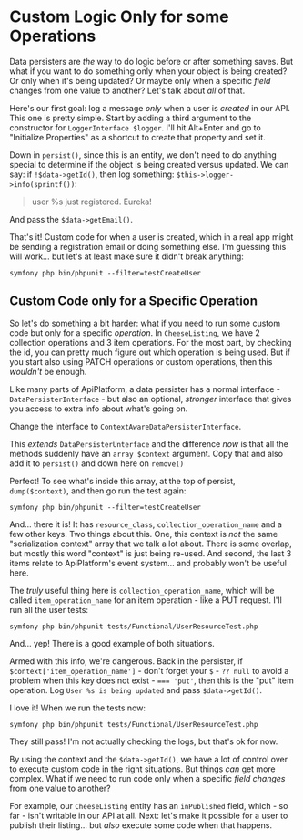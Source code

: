 # Custom Logic Only for some Operations

Data persisters are *the* way to do logic before or after something saves. But what
if you want to do something only when your object is being created? Or only when
it's being updated? Or maybe only when a specific *field* changes from one value
to another? Let's talk about *all* of that.

Here's our first goal: log a message *only* when a user is *created* in our API.
This one is pretty simple. Start by adding a third argument to the constructor for
`LoggerInterface $logger`. I'll hit Alt+Enter and go to "Initialize Properties" as
a shortcut to create that property and set it.

Down in `persist()`, since this is an entity, we don't need to do anything special
to determine if the object is being created versus updated. We can say: if
`!$data->getId()`, then log something:
`$this->logger->info(sprintf())`:

> user %s just registered. Eureka!

And pass the `$data->getEmail()`.

That's it! Custom code for when a user is created, which in a real app might be
sending a registration email or doing something else. I'm guessing this will work...
but let's at least make sure it didn't break anything:

```terminal
symfony php bin/phpunit --filter=testCreateUser
```

## Custom Code only for a Specific Operation

So let's do something a bit harder: what if you need to run some custom code but
only for a specific *operation*. In `CheeseListing`, we have 2 collection operations
and 3 item operations. For the most part, by checking the id, you can pretty
much figure out which operation is being used. But if you start also using PATCH
operations or custom operations, then this *wouldn't* be enough.


Like many parts of ApiPlatform, a data persister has a normal interface -
`DataPersisterInterface` - but also an optional, *stronger* interface that gives
you access to extra info about what's going on.

Change the interface to `ContextAwareDataPersisterInterface`.

This *extends* `DataPersisterUnterface` and the difference *now* is that all
the methods suddenly have an `array $context`  argument. Copy that and also add
it to `persist()` and down here on `remove()`

Perfect! To see what's inside this array, at the top of persist, `dump($context)`,
and then go run the test again:

```terminal-silent
symfony php bin/phpunit --filter=testCreateUser
```

And... there it is! It has `resource_class`, `collection_operation_name` and a few
other keys. Two things about this. One, this context is *not* the same
"serialization context" array that we talk a lot about. There is some overlap,
but mostly this word "context" is just being re-used. And second, the last 3
items relate to ApiPlatform's event system... and probably won't be useful here.

The *truly* useful thing here is `collection_operation_name`, which will be called
`item_operation_name` for an item operation - like a PUT request. I'll run all
the user tests:

```terminal-silent
symfony php bin/phpunit tests/Functional/UserResourceTest.php
```

And... yep! There is a good example of both situations.

Armed with this info, we're dangerous. Back in the persister, if
`$context['item_operation_name']` - don't forget your `$` - `?? null` to avoid
a problem when this key does not exist - `=== 'put'`, then this is the "put"
item operation. Log `User %s is being updated` and pass `$data->getId()`.

I love it! When we run the tests now:

```terminal-silent
symfony php bin/phpunit tests/Functional/UserResourceTest.php
```

They still pass! I'm not actually checking the logs, but that's ok for now.

By using the context and the `$data->getId()`, we have a lot of control over to
execute custom code in the right situations. But things *can* get more complex.
What if we need to run code only when a specific *field* *changes* from
one value to another?

For example, our `CheeseListing` entity has an `inPublished` field, which - so far -
isn't writable in our API at all. Next: let's make it possible for a user to
publish their listing... but *also* execute some code when that happens.
